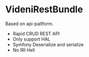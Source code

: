 VideniRestBundle
===============

Based on api-paltform.

* Rapid CRUD REST API
* Only support HAL
* Symfony Deserialize and serialize
* No IRI Hell